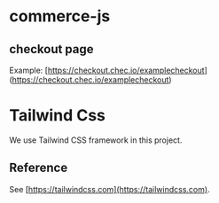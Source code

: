 # commerce-js

## checkout page
Example: [https://checkout.chec.io/examplecheckout] (https://checkout.chec.io/examplecheckout)

# Tailwind Css
We use Tailwind CSS framework in this project.

## Reference
See [https://tailwindcss.com](https://tailwindcss.com).
